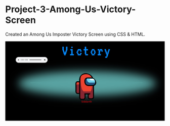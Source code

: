 # Project-3-Among-Us-Victory-Screen
Created an Among Us Imposter Victory Screen using CSS &amp; HTML.

![](2.jpg)

